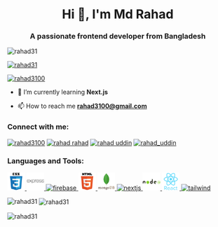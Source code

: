<h1 align="center">Hi 👋, I'm Md Rahad</h1>
<h3 align="center">A passionate frontend developer from Bangladesh</h3>

<p align="left"> <img src="https://komarev.com/ghpvc/?username=rahad31&label=Profile%20views&color=0e75b6&style=flat" alt="rahad31" /> </p>

<p align="left"> <a href="https://github.com/ryo-ma/github-profile-trophy"><img src="https://github-profile-trophy.vercel.app/?username=rahad31" alt="rahad31" /></a> </p>

<p align="left"> <a href="https://twitter.com/rahad3100" target="blank"><img src="https://img.shields.io/twitter/follow/rahad3100?logo=twitter&style=for-the-badge" alt="rahad3100" /></a> </p>

- 🌱 I’m currently learning **Next.js**

- 📫 How to reach me **rahad3100@gmail.com**

<h3 align="left">Connect with me:</h3>
<p align="left">
<a href="https://twitter.com/rahad3100" target="blank"><img align="center" src="https://raw.githubusercontent.com/rahuldkjain/github-profile-readme-generator/master/src/images/icons/Social/twitter.svg" alt="rahad3100" height="30" width="40" /></a>
<a href="https://linkedin.com/in/rahad rahad" target="blank"><img align="center" src="https://raw.githubusercontent.com/rahuldkjain/github-profile-readme-generator/master/src/images/icons/Social/linked-in-alt.svg" alt="rahad rahad" height="30" width="40" /></a>
<a href="https://fb.com/rahad uddin" target="blank"><img align="center" src="https://raw.githubusercontent.com/rahuldkjain/github-profile-readme-generator/master/src/images/icons/Social/facebook.svg" alt="rahad uddin" height="30" width="40" /></a>
<a href="https://instagram.com/rahad_uddin" target="blank"><img align="center" src="https://raw.githubusercontent.com/rahuldkjain/github-profile-readme-generator/master/src/images/icons/Social/instagram.svg" alt="rahad_uddin" height="30" width="40" /></a>
</p>

<h3 align="left">Languages and Tools:</h3>
<p align="left"> <a href="https://www.w3schools.com/css/" target="_blank" rel="noreferrer"> <img src="https://raw.githubusercontent.com/devicons/devicon/master/icons/css3/css3-original-wordmark.svg" alt="css3" width="40" height="40"/> </a> <a href="https://expressjs.com" target="_blank" rel="noreferrer"> <img src="https://raw.githubusercontent.com/devicons/devicon/master/icons/express/express-original-wordmark.svg" alt="express" width="40" height="40"/> </a> <a href="https://firebase.google.com/" target="_blank" rel="noreferrer"> <img src="https://www.vectorlogo.zone/logos/firebase/firebase-icon.svg" alt="firebase" width="40" height="40"/> </a> <a href="https://www.w3.org/html/" target="_blank" rel="noreferrer"> <img src="https://raw.githubusercontent.com/devicons/devicon/master/icons/html5/html5-original-wordmark.svg" alt="html5" width="40" height="40"/> </a> <a href="https://www.mongodb.com/" target="_blank" rel="noreferrer"> <img src="https://raw.githubusercontent.com/devicons/devicon/master/icons/mongodb/mongodb-original-wordmark.svg" alt="mongodb" width="40" height="40"/> </a> <a href="https://nextjs.org/" target="_blank" rel="noreferrer"> <img src="https://cdn.worldvectorlogo.com/logos/nextjs-2.svg" alt="nextjs" width="40" height="40"/> </a> <a href="https://nodejs.org" target="_blank" rel="noreferrer"> <img src="https://raw.githubusercontent.com/devicons/devicon/master/icons/nodejs/nodejs-original-wordmark.svg" alt="nodejs" width="40" height="40"/> </a> <a href="https://reactjs.org/" target="_blank" rel="noreferrer"> <img src="https://raw.githubusercontent.com/devicons/devicon/master/icons/react/react-original-wordmark.svg" alt="react" width="40" height="40"/> </a> <a href="https://tailwindcss.com/" target="_blank" rel="noreferrer"> <img src="https://www.vectorlogo.zone/logos/tailwindcss/tailwindcss-icon.svg" alt="tailwind" width="40" height="40"/> </a> </p>

<p><img align="left" src="https://github-readme-stats.vercel.app/api/top-langs?username=rahad31&show_icons=true&locale=en&layout=compact" alt="rahad31" /></p>

<p>&nbsp;<img align="center" src="https://github-readme-stats.vercel.app/api?username=rahad31&show_icons=true&locale=en" alt="rahad31" /></p>

<p><img align="center" src="https://github-readme-streak-stats.herokuapp.com/?user=rahad31&" alt="rahad31" /></p>

